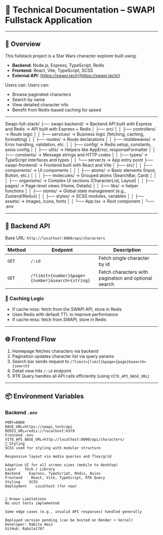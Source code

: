 # 🧠 Technical Documentation – SWAPI Fullstack Application

---

## 📌 Overview

This fullstack project is a Star Wars character explorer built using:

- **Backend:** Node.js, Express, TypeScript, Redis
- **Frontend:** React, Vite, TypeScript, SCSS
- **External API:** [https://swapi.tech](https://swapi.tech/)

Users can:
Users can:

- Browse paginated characters
- Search by name
- View detailed character info
- Benefit from Redis-based caching for speed

---

Swapi-full-stack/
├── swapi-backend/               → Backend API built with Express and Redis              → API built with Express + Redis
│   ├── src/
│   │   ├── controllers/         → Route logic
│   │   ├── services/            → Business logic (fetching, caching, formatting)
│   │   ├── routes/              → Route declarations
│   │   ├── middlewares/         → Error handling, validation, etc.
│   │   ├── config/              → Redis setup, constants, axios config
│   │   ├── utils/               → Helpers like AppError, responseFormatter
│   │   ├── constants/           → Message strings and HTTP codes
│   │   ├── types/               → TypeScript interfaces and types
│   │   └── server.ts            → App entry point
├── swapi-frontend/              → Frontend built with React and Vite
│   ├── src/
│   │   ├── components/          → UI components
│   │   │   ├── atoms/           → Basic elements (Input, Button, etc.)
│   │   │   ├── molecules/       → Grouped atoms (SearchBar, Card)
│   │   │   ├── organisms/       → Complex UI sections (CharacterList, Layout)
│   │   ├── pages/               → Page-level views (Home, Details)
│   │   ├── libs/                → helper functions
│   │   ├── stores/              → Global state management (e.g., Zustand/Redux)
│   │   ├── styles/              → SCSS modules, variables
│   │   ├── assets/              → Images, icons, fonts
│   │   └── App.tsx              → Root component
│   └── .env




---

## 🔧 Backend API

Base URL: `http://localhost:8000/api/characters`

| **Method** | **Endpoint**                                     | **Description**                                      |
| ---------- | ------------------------------------------------ | ---------------------------------------------------- |
| `GET`      | `/:id`                                              | Fetch single character by id        |
| `GET`      | `/?limit={number}&page={number}&search={string}` | Fetch characters with pagination and optional search |

   
### 🧠 Caching Logic

- If cache miss: fetch from the SWAPI API, store in Redis
- Uses Redis with default TTL to improve performance
- If cache miss: fetch from SWAPI, store in Redis

---

## 🌐 Frontend Flow

1. Homepage fetches characters via backend
2. Pagination updates character list via query params
3. Search bar sends request to `/?limit={limit}&page={page}&search={search}`
4. Detail view hits `/:id` endpoint
5. RTK Query handles all API calls efficiently (using `VITE_API_BASE_URL`)

---

## 📦 Environment Variables

### Backend `.env`

```env
PORT=8000
BASE_URL=https://swapi.tech/api
REDIS_URL=redis://localhost:6379
Frontend .env
VITE_API_BASE_URL=http://localhost:8000/api/characters/
🎨 Styling
SCSS used for styling with modular structure

Responsive layout via media queries and flex/grid

Adaptive UI for all screen sizes (mobile to desktop)
Layer    Tech / Library
Backend    Express, TypeScript, Redis, Axios
Frontend    React, Vite, TypeScript, RTK Query
Styling    SCSS
Deployment    Localhost (for now)


🚧 Known Limitations
No unit tests implemented

Some edge cases (e.g., invalid API responses) handled generally

Deployed version pending (can be hosted on Render + Vercel)
Developer: Rabita Amin 
GitHub: Rabita1767 

